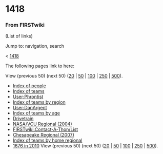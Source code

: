 

# 1418

### From FIRSTwiki

(List of links)

Jump to: navigation, search

&lt; [1418](/index.php?title=1418&redirect=no "1418" )  

The following pages link to here:

View (previous 50) (next 50)
([20](/index.php?title=Special:Whatlinkshere/1418&limit=20&from=0
"Special:Whatlinkshere/1418" ) |
[50](/index.php?title=Special:Whatlinkshere/1418&limit=50&from=0
"Special:Whatlinkshere/1418" ) |
[100](/index.php?title=Special:Whatlinkshere/1418&limit=100&from=0
"Special:Whatlinkshere/1418" ) |
[250](/index.php?title=Special:Whatlinkshere/1418&limit=250&from=0
"Special:Whatlinkshere/1418" ) |
[500](/index.php?title=Special:Whatlinkshere/1418&limit=500&from=0
"Special:Whatlinkshere/1418" )).

  * [Index of people](/index.php/Index_of_people "Index of people" )
  * [Index of teams](/index.php/Index_of_teams "Index of teams" )
  * [User:Phrontist](/index.php/User:Phrontist "User:Phrontist" )
  * [Index of teams by region](/index.php/Index_of_teams_by_region "Index of teams by region" )
  * [User:DanArgent](/index.php/User:DanArgent "User:DanArgent" )
  * [Index of teams by age](/index.php/Index_of_teams_by_age "Index of teams by age" )
  * [Drivetrain](/index.php/Drivetrain "Drivetrain" )
  * [NASA/VCU Regional (2004)](/index.php/NASA/VCU_Regional_%282004%29 "NASA/VCU Regional \(2004\)" )
  * [FIRSTwiki:Contact-A-Thon/List](/index.php/FIRSTwiki:Contact-A-Thon/List "FIRSTwiki:Contact-A-Thon/List" )
  * [Chesapeake Regional (2007)](/index.php/Chesapeake_Regional_%282007%29 "Chesapeake Regional \(2007\)" )
  * [Index of teams by home regional](/index.php/Index_of_teams_by_home_regional "Index of teams by home regional" )
  * [1676 in 2010](/index.php/1676_in_2010 "1676 in 2010" )
View (previous 50) (next 50)
([20](/index.php?title=Special:Whatlinkshere/1418&limit=20&from=0
"Special:Whatlinkshere/1418" ) |
[50](/index.php?title=Special:Whatlinkshere/1418&limit=50&from=0
"Special:Whatlinkshere/1418" ) |
[100](/index.php?title=Special:Whatlinkshere/1418&limit=100&from=0
"Special:Whatlinkshere/1418" ) |
[250](/index.php?title=Special:Whatlinkshere/1418&limit=250&from=0
"Special:Whatlinkshere/1418" ) |
[500](/index.php?title=Special:Whatlinkshere/1418&limit=500&from=0
"Special:Whatlinkshere/1418" )).

